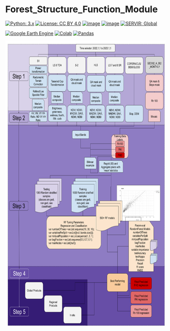 # Forest_Structure_Function_Module


[![Python: 3.x](https://img.shields.io/badge/python-3.x-blue.svg)](https://www.python.org/)
[![License: CC BY 4.0](https://img.shields.io/badge/License-CC_BY_4.0-lightgrey.svg)](https://creativecommons.org/licenses/by/4.0/)
[![image](https://img.shields.io/pypi/v/servir-aces.svg)](https://pypi.python.org/pypi/servir-aces)
[![image](https://img.shields.io/conda/vn/conda-forge/servir-aces.svg)](https://anaconda.org/conda-forge/servir-aces)
[![SERVIR: Global](https://img.shields.io/badge/SERVIR-Global-green)](https://servirglobal.net)

[![Google Earth Engine](https://img.shields.io/badge/Google%20Earth%20Engine-4285F4.svg?style=for-the-badge&logo=Google-Earth-Engine&logoColor=white)](https://github.com/MayerT1/Forest_Structure_Function_Module/blob/main/Step_1_Forest_Structure_Function_Module)
[![Colab](https://img.shields.io/badge/Google%20Colab-F9AB00.svg?style=for-the-badge&logo=Google-Colab&logoColor=white)](https://github.com/MayerT1/Forest_Structure_Function_Module/blob/main/Step_5_Forest_Structure_Function_Module_Python.ipynb)
[![Pandas](https://img.shields.io/badge/pandas-150458.svg?style=for-the-badge&logo=pandas&logoColor=white)](https://github.com/MayerT1/Forest_Structure_Function_Module/blob/main/Step_5_Forest_Structure_Function_Module_Python.ipynb)

<!-- https://home.aveek.io/GitHub-Profile-Badges/ -->

<!-- [![Conda Downloads](https://img.shields.io/conda/dn/conda-forge/servir-aces.svg)](https://anaconda.org/conda-forge/servir-aces) -->

<!-- #![](Images/Book_Cover.png) -->

<p align="center">
  <img width="700" height="900" src="https://github.com/MayerT1/Forest_Structure_Function_Module/blob/main/image/Prelim_8_2.png">
</p>
